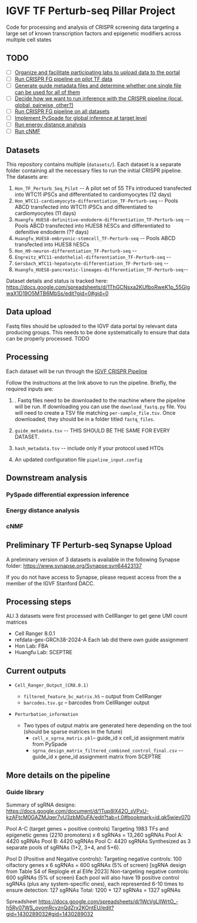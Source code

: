 # IGVF TF Perturb-seq Pillar Project
Code for processing and analysis of CRISPR screening data targeting a large set of known transcription factors and epigenetic modifiers across multiple cell states

## TODO
- [ ] [Organize and facilitate participating labs to upload data to the portal](https://github.com/adamklie/tf_perturb_seq/issues/1)
- [ ] [Run CRISPR FG pipeline on pilot TF data](https://github.com/adamklie/tf_perturb_seq/issues/2)
- [ ] [Generate guide metadata files and determine whether one single file can be used for all of them](https://github.com/adamklie/tf_perturb_seq/issues/3)
- [ ] [Decide how we want to run inference with the CRISPR pipeline (local, global, pairwise, other?)](https://github.com/adamklie/tf_perturb_seq/issues/4)
- [ ] [Run CRISPR FG pipeline on all datasets]()
- [ ] [Implement PySpade for global inference at target level](https://github.com/adamklie/tf_perturb_seq/issues/5)
- [ ] [Run energy distance analysis](https://github.com/adamklie/tf_perturb_seq/issues/7)
- [ ] [Run cNMF](https://github.com/adamklie/tf_perturb_seq/issues/8)

## Datasets
This repository contains multiple (`datasets/`). Each dataset is a separate folder containing all the necessary files to run the initial CRISPR pipeline. The datasets are:

1. `Hon_TF_Perturb_Seq_Pilot` -- A pilot set of 55 TFs introduced transfected into WTC11 iPSCs and differentiated to cardiomyocytes (12 days)
2. `Hon_WTC11-cardiomyocyte-differentiation_TF-Perturb-seq` -- Pools ABCD transfected into WTC11 iPSCs and differentiated to cardiomyocytes (11 days)
3. `Huangfu_HUES8-definitive-endoderm-differentiation_TF-Perturb-seq` -- Pools ABCD transfected into HUES8 hESCs and differentiated to defenitive endoderm (?? days)
4. `Huangfu_HUES8-embryonic-stemcell_TF-Perturb-seq` -- Pools ABCD transfected into HUES8 hESCs
5. `Hon_H9-neuron-differentiation_TF-Perturb-seq` --
6. `Engreitz_WTC11-endothelial-differentiation_TF-Perturb-seq` --
7. `Gersbach_WTC11-hepatocyte-differentiation_TF-Perturb-seq` --
8. `Huangfu_HUES8-pancreatic-lineages-differentiation_TF-Perturb-seq`--

Dataset details and status is tracked here: https://docs.google.com/spreadsheets/d/1ThGCNsxa2KUfboRweK1p_55GlgwaX1D19O5MTB6MbSs/edit?gid=0#gid=0

## Data upload
Fastq files should be uploaded to the IGVF data portal by relevant data producing groups. This needs to be done systematically to ensure that data can be properly processed. TODO

## Processing
Each dataset will be run through the [IGVF CRISPR Pipeline](https://github.com/pinellolab/CRISPR_Pipeline)

Follow the instructions at the link above to run the pipeline. Briefly, the required inputs are:

1. . Fastq files need to be downloaded to the machine where the pipeline will be run. If downloading you can use the `download_fastq.py` file. You will need to create a TSV file matching `per-sample_file.tsv`. Once downloaded, they should be in a folder titled `fastq_files`.

2. `guide_metadata.tsv` -- THIS SHOULD BE THE SAME FOR EVERY DATASET.

3. `hash_metadata.tsv` -- include only if your protocol used HTOs

4. An updated configuration file `pipeline_input.config`

## Downstream analysis

### PySpade differential expression inference

### Energy distance analysis

### cNMF

## Preliminary TF Perturb-seq Synapse Upload
A preliminary version of 3 datasets is available in the following Synapse folder: https://www.synapse.org/Synapse:syn64423137

If you do not have access to Synapse, please request access from the a member of the IGVF Stanford DACC.

## Processing steps
ALl 3 datasets were first processed with CellRanger to get gene UMI count matrices
 - Cell Ranger 8.0.1
 - refdata-gex-GRCh38-2024-A
Each lab did there own guide assignment
 - Hon Lab: FBA
 - Huangfu Lab: SCEPTRE

## Current outputs
* `Cell_Ranger_Output_(CR8.0.1)`
    * `filtered_feature_bc_matrix.h5` – output from CellRanger
    * `barcodes.tsv.gz` – barcodes from CellRanger output

* `Perturbation_information`
    * Two types of output matrix are generated here depending on the tool (should be sparse matrices in the future)
        * `cell_x_sgrna_matrix.pkl`– guide_id x cell_id assignment matrix from PySpade
        * `sgrna_design_matrix_filtered_combined_control_final.csv` -- guide_id x gene_id assignment matrix from SCEPTRE


## More details on the pipeline

### Guide library

Summary of sgRNA designs: https://docs.google.com/document/d/1Tup8lX42O_sVPxU-kzAFtcM0GAZMJqer7vU3zbM0uFA/edit?tab=t.0#bookmark=id.qk5wiev070

Pool A-C (target genes + positive controls)
Targeting 1983 TFs and epigenetic genes (2210 promoters) x 6 sgRNAs = 13,260 sgRNAs
Pool A: 4420 sgRNAs
Pool B: 4420 sgRNAs
Pool C: 4420 sgRNAs
Synthesized as 3 separate pools of sgRNAs (1+2, 3+4, and 5+6).

Pool D (Positive and Negative controls):
Targeting negative controls: 100 olfactory genes x 6 sgRNAs = 600 sgRNAs (5% of screen) [sgRNA design from Table S4 of Replogle et al Elife 2023]
Non-targeting negative controls: 600 sgRNAs (5% of screen)
Each pool will also have 19 positive control sgRNAs (plus any system-specific ones), each represented 6-10 times to ensure detection: 127 sgRNAs
Total: 1200 + 127 sgRNAs = 1327 sgRNAs

Spreadsheet https://docs.google.com/spreadsheets/d/1WcVgLllWrtO_-h5Ry07WS_ovomRcyznQdZrx2KOntEU/edit?gid=1430289032#gid=1430289032
